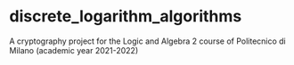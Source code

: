 # discrete_logarithm_algorithms
A cryptography project for the Logic and Algebra 2 course of Politecnico di Milano (academic year 2021-2022)

